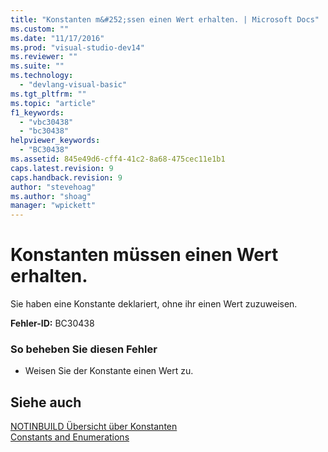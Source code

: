 ```yaml
---
title: "Konstanten m&#252;ssen einen Wert erhalten. | Microsoft Docs"
ms.custom: ""
ms.date: "11/17/2016"
ms.prod: "visual-studio-dev14"
ms.reviewer: ""
ms.suite: ""
ms.technology: 
  - "devlang-visual-basic"
ms.tgt_pltfrm: ""
ms.topic: "article"
f1_keywords: 
  - "vbc30438"
  - "bc30438"
helpviewer_keywords: 
  - "BC30438"
ms.assetid: 845e49d6-cff4-41c2-8a68-475cec11e1b1
caps.latest.revision: 9
caps.handback.revision: 9
author: "stevehoag"
ms.author: "shoag"
manager: "wpickett"
---
```

# Konstanten m&#252;ssen einen Wert erhalten.
Sie haben eine Konstante deklariert, ohne ihr einen Wert zuzuweisen.  
  
 **Fehler\-ID:** BC30438  
  
### So beheben Sie diesen Fehler  
  
-   Weisen Sie der Konstante einen Wert zu.  
  
## Siehe auch  
 [NOTINBUILD Übersicht über Konstanten](http://msdn.microsoft.com/de-de/5c7f57fb-48b2-4a2f-afee-79d8e3adf15b)   
 [Constants and Enumerations](../../visual-basic/language-reference/constants-and-enumerations.md)